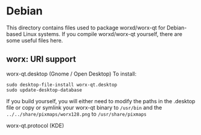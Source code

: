 
Debian
====================
This directory contains files used to package worxd/worx-qt
for Debian-based Linux systems. If you compile worxd/worx-qt yourself, there are some useful files here.

## worx: URI support ##


worx-qt.desktop  (Gnome / Open Desktop)
To install:

	sudo desktop-file-install worx-qt.desktop
	sudo update-desktop-database

If you build yourself, you will either need to modify the paths in
the .desktop file or copy or symlink your worx-qt binary to `/usr/bin`
and the `../../share/pixmaps/worx128.png` to `/usr/share/pixmaps`

worx-qt.protocol (KDE)

